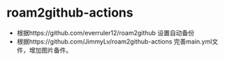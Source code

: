 # roam2github-actions
- 根据https://github.com/everruler12/roam2github 设置自动备份
- 根据https://github.com/JimmyLv/roam2github-actions 完善main.yml文件，增加图片备件。
